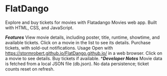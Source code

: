 # FlatDango
Explore and buy tickets for movies with Flatadango Movies web app. Built with HTML, CSS, and JavaScript.

***Features***
View movie details, including poster, title, runtime, showtime, and available tickets.
Click on a movie in the list to see its details.
Purchase tickets, with sold-out notifications.
Usage
Open with https://stormrobert.github.io/FlatDango.github.io/ in a web browser.
Click on a movie to see details.
Buy tickets if available.
****Developer Notes***
Movie data is fetched from a local JSON file (db.json).
No data persistence; ticket counts reset on refresh.







